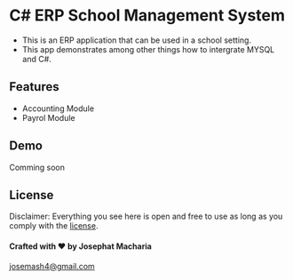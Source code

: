 # C# ERP School Management System


- This is an ERP application that can be used in a school setting.
- This app demonstrates among other things how to intergrate MYSQL and C#.

## Features
- Accounting Module
- Payrol Module

## Demo

Comming soon

## License

Disclaimer: Everything you see here is open and free to use as long as you comply with the [license](https://github.com/joemash/hrapp/blob/master/LICENSE). 

#### Crafted with ❤️ by Josephat Macharia
josemash4@gmail.com

